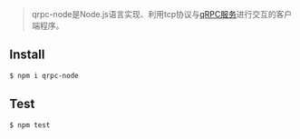 >  qrpc-node是Node.js语言实现、利用tcp协议与[qRPC服务](https://github.com/zhiqiangxu/qrpc)进行交互的客户端程序。


Install
-------------

```sh
$ npm i qrpc-node
```

Test
-------------

```sh
$ npm test
```
